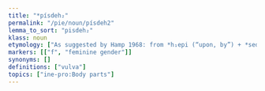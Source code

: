 ```yaml
---
title: "*písdeh₂"
permalink: "/pie/noun/písdeh2"
lemma_to_sort: "pisdeh₂"
klass: noun
etymology: ["As suggested by Hamp 1968: from *h₁epi (“upon, by”) + *sed- (“to sit”); i.e. originally an euphemism meaning \"what one sits on\". Compare *nisdós (“nest”) < *ni (“down”) + *sed- (“to sit”).", "Archaic formation, but with geographically limited distribution, only to central and eastern Indo-European dialects."]
markers: [["f", "feminine gender"]]
synonyms: []
definitions: ["vulva"]
topics: ["ine-pro:Body parts"]
---
```

